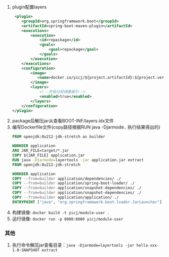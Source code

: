 1. plugin配置layers
    ```xml
     <plugin>
        <groupId>org.springframework.boot</groupId>
        <artifactId>spring-boot-maven-plugin</artifactId>
        <executions>
            <execution>
                <id>repackage</id>
                <goals>
                    <goal>repackage</goal>
                </goals>
            </execution>
        </executions>
        <configuration>
            <image>
               <name>docker.io/yicj/${project.artifactId}:${project.version}</name>
            </image>
            <layers>
                <!--开启分层镜像索引-->
                <enabled>true</enabled>
            </layers>
        </configuration>
    </plugin>
    ```
2. package后解压jar从查看BOOT-INF/layers.idx文件
3. 编写Dockerfile文件(copy路径根据RUN java -Djarmode.. 执行结果得出的)
    ```dockerfile
    FROM openjdk:8u212-jdk-stretch as builder
    
    WORKDIR application
    ARG JAR_FILE=target/*.jar
    COPY ${JAR_FILE} application.jar
    RUN java -Djarmode=layertools -jar application.jar extract
    FROM openjdk:8u212-jdk-stretch
    
    WORKDIR application
    COPY --from=builder application/dependencies/ ./
    COPY --from=builder application/spring-boot-loader/ ./
    COPY --from=builder application/snapshot-dependencies/ ./
    COPY --from=builder application/snapshot-dependencies/ ./
    COPY --from=builder application/application/ ./
    ENTRYPOINT ["java", "org.springframework.boot.loader.JarLauncher"]
    ```
4. 构建镜像: ```docker build -t yicj/module-user .```
5. 运行镜像: ```docker run -p 8080:8080 yicj/module-user```
### 其他
1. 执行命令解压jar查看目录：```java -Djarmode=layertools -jar hello-xxx-1.0-SNAPSHOT extract```